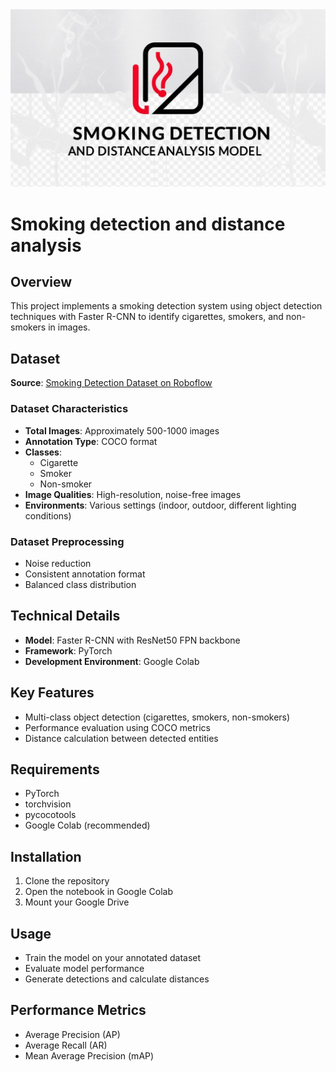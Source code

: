 <div align="center">
  <img src="https://github.com/lorenzopaoria/Smoking-detection-and-distance-analysis/blob/7166f993e1fcce8dee768ad3523857a733f61be1/Logo/logo.jpg"/>
</div>

# Smoking detection and distance analysis

## Overview
This project implements a smoking detection system using object detection techniques with Faster R-CNN to identify cigarettes, smokers, and non-smokers in images.

## Dataset
**Source**: [Smoking Detection Dataset on Roboflow](https://universe.roboflow.com/alt-f4-dom2z/smoking_detection_v3_noisefree)

### Dataset Characteristics
- **Total Images**: Approximately 500-1000 images
- **Annotation Type**: COCO format
- **Classes**:
  - Cigarette
  - Smoker
  - Non-smoker
- **Image Qualities**: High-resolution, noise-free images
- **Environments**: Various settings (indoor, outdoor, different lighting conditions)

### Dataset Preprocessing
- Noise reduction
- Consistent annotation format
- Balanced class distribution

## Technical Details
- **Model**: Faster R-CNN with ResNet50 FPN backbone
- **Framework**: PyTorch
- **Development Environment**: Google Colab

## Key Features
- Multi-class object detection (cigarettes, smokers, non-smokers)
- Performance evaluation using COCO metrics
- Distance calculation between detected entities

## Requirements
- PyTorch
- torchvision
- pycocotools
- Google Colab (recommended)

## Installation
1. Clone the repository
2. Open the notebook in Google Colab
3. Mount your Google Drive

## Usage
- Train the model on your annotated dataset
- Evaluate model performance
- Generate detections and calculate distances

## Performance Metrics
- Average Precision (AP)
- Average Recall (AR)
- Mean Average Precision (mAP)
